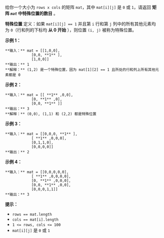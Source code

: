 给你一个大小为 `rows x cols` 的矩阵 `mat`，其中 `mat[i][j]` 是 `0` 或 `1`，请返回 **矩阵   _`mat`_
中特殊位置的数目** 。

**特殊位置** 定义：如果 `mat[i][j] == 1` 并且第 `i` 行和第 `j` 列中的所有其他元素均为 `0`（行和列的下标均 **从 0
开始** ），则位置 `(i, j)` 被称为特殊位置。



**示例 1：**

    
    
    **输入：** mat = [[1,0,0],
                [0,0, **1** ],
                [1,0,0]]
    **输出：** 1
    **解释：** (1,2) 是一个特殊位置，因为 mat[1][2] == 1 且所处的行和列上所有其他元素都是 0
    

**示例 2：**

    
    
    **输入：** mat = [[ **1** ,0,0],
                [0, **1** ,0],
                [0,0, **1** ]]
    **输出：** 3
    **解释：** (0,0), (1,1) 和 (2,2) 都是特殊位置
    

**示例 3：**

    
    
    **输入：** mat = [[0,0,0, **1** ],
                [ **1** ,0,0,0],
                [0,1,1,0],
                [0,0,0,0]]
    **输出：** 2
    

**示例 4：**

    
    
    **输入：** mat = [[0,0,0,0,0],
                [ **1** ,0,0,0,0],
                [0, **1** ,0,0,0],
                [0,0, **1** ,0,0],
                [0,0,0,1,1]]
    **输出：** 3
    



**提示：**

  * `rows == mat.length`
  * `cols == mat[i].length`
  * `1 <= rows, cols <= 100`
  * `mat[i][j]` 是 `0` 或 `1`


